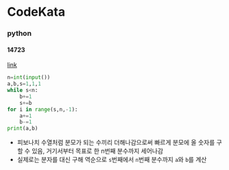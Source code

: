 # CodeKata
### python
#### 14723
[link](https://www.acmicpc.net/problem/14723)

```python
n=int(input())
a,b,s=1,1,1
while s<n:
    b+=1
    s+=b
for i in range(s,n,-1):
    a+=1
    b-=1
print(a,b)
```
- 피보나치 수열처럼 분모가 되는 수끼리 더해나감으로써 빠르게 분모에 올 숫자를 구할 수 있음, 거기서부터 목표로 한 n번째 분수까지 세어나감
- 실제로는 분자를 대신 구해 역순으로 `s`번째에서 `n`번째 분수까지 `a`와 `b`를 계산
